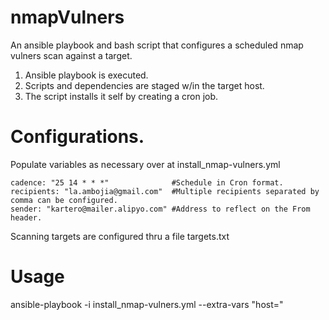 # nmapVulners
An ansible playbook and bash script that configures a scheduled nmap vulners scan against a target.

1. Ansible playbook is executed.
2. Scripts and dependencies are staged w/in the target host.
3. The script installs it self by creating a cron job.

# Configurations.
Populate variables as necessary over at install_nmap-vulners.yml

	cadence: "25 14 * * *" 				#Schedule in Cron format.
	recipients: "la.ambojia@gmail.com"	#Multiple recipients separated by comma can be configured.
	sender: "kartero@mailer.alipyo.com" #Address to reflect on the From header.

Scanning targets are configured thru a file targets.txt

# Usage
ansible-playbook -i <inventory> install_nmap-vulners.yml --extra-vars "host=<selected host>"


